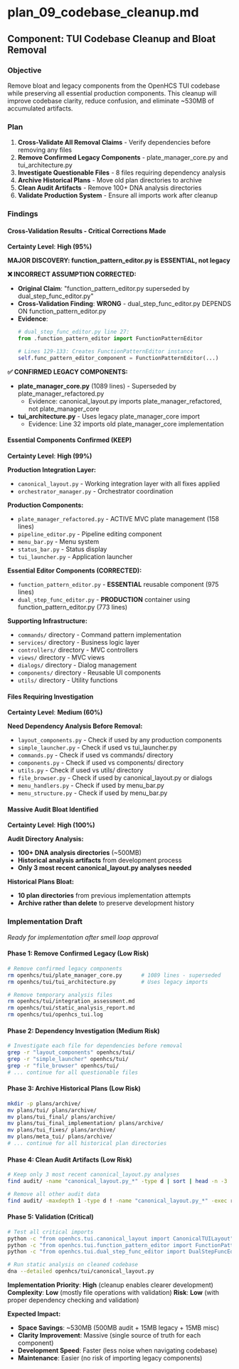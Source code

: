 # plan_09_codebase_cleanup.md
## Component: TUI Codebase Cleanup and Bloat Removal

### Objective
Remove bloat and legacy components from the OpenHCS TUI codebase while preserving all essential production components. This cleanup will improve codebase clarity, reduce confusion, and eliminate ~530MB of accumulated artifacts.

### Plan
1. **Cross-Validate All Removal Claims** - Verify dependencies before removing any files
2. **Remove Confirmed Legacy Components** - plate_manager_core.py and tui_architecture.py
3. **Investigate Questionable Files** - 8 files requiring dependency analysis
4. **Archive Historical Plans** - Move old plan directories to archive
5. **Clean Audit Artifacts** - Remove 100+ DNA analysis directories
6. **Validate Production System** - Ensure all imports work after cleanup

### Findings

#### **Cross-Validation Results - Critical Corrections Made**
**Certainty Level**: **High (95%)**

**MAJOR DISCOVERY: function_pattern_editor.py is ESSENTIAL, not legacy**

**❌ INCORRECT ASSUMPTION CORRECTED:**
- **Original Claim**: "function_pattern_editor.py superseded by dual_step_func_editor.py"
- **Cross-Validation Finding**: **WRONG** - dual_step_func_editor.py DEPENDS ON function_pattern_editor.py
- **Evidence**: 
  ```python
  # dual_step_func_editor.py line 27:
  from .function_pattern_editor import FunctionPatternEditor
  
  # Lines 129-133: Creates FunctionPatternEditor instance
  self.func_pattern_editor_component = FunctionPatternEditor(...)
  ```

**✅ CONFIRMED LEGACY COMPONENTS:**
- **plate_manager_core.py** (1089 lines) - Superseded by plate_manager_refactored.py
  - Evidence: canonical_layout.py imports plate_manager_refactored, not plate_manager_core
- **tui_architecture.py** - Uses legacy plate_manager_core import
  - Evidence: Line 32 imports old plate_manager_core implementation

#### **Essential Components Confirmed (KEEP)**
**Certainty Level**: **High (99%)**

**Production Integration Layer:**
- `canonical_layout.py` - Working integration layer with all fixes applied
- `orchestrator_manager.py` - Orchestrator coordination

**Production Components:**
- `plate_manager_refactored.py` - ACTIVE MVC plate management (158 lines)
- `pipeline_editor.py` - Pipeline editing component
- `menu_bar.py` - Menu system
- `status_bar.py` - Status display
- `tui_launcher.py` - Application launcher

**Essential Editor Components (CORRECTED):**
- `function_pattern_editor.py` - **ESSENTIAL** reusable component (975 lines)
- `dual_step_func_editor.py` - **PRODUCTION** container using function_pattern_editor.py (773 lines)

**Supporting Infrastructure:**
- `commands/` directory - Command pattern implementation
- `services/` directory - Business logic layer
- `controllers/` directory - MVC controllers
- `views/` directory - MVC views
- `dialogs/` directory - Dialog management
- `components/` directory - Reusable UI components
- `utils/` directory - Utility functions

#### **Files Requiring Investigation**
**Certainty Level**: **Medium (60%)**

**Need Dependency Analysis Before Removal:**
- `layout_components.py` - Check if used by any production components
- `simple_launcher.py` - Check if used vs tui_launcher.py
- `commands.py` - Check if used vs commands/ directory
- `components.py` - Check if used vs components/ directory
- `utils.py` - Check if used vs utils/ directory
- `file_browser.py` - Check if used by canonical_layout.py or dialogs
- `menu_handlers.py` - Check if used by menu_bar.py
- `menu_structure.py` - Check if used by menu_bar.py

#### **Massive Audit Bloat Identified**
**Certainty Level**: **High (100%)**

**Audit Directory Analysis:**
- **100+ DNA analysis directories** (~500MB)
- **Historical analysis artifacts** from development process
- **Only 3 most recent canonical_layout.py analyses needed**

**Historical Plans Bloat:**
- **10 plan directories** from previous implementation attempts
- **Archive rather than delete** to preserve development history

### Implementation Draft
*Ready for implementation after smell loop approval*

#### **Phase 1: Remove Confirmed Legacy (Low Risk)**
```bash
# Remove confirmed legacy components
rm openhcs/tui/plate_manager_core.py      # 1089 lines - superseded
rm openhcs/tui/tui_architecture.py        # Uses legacy imports

# Remove temporary analysis files  
rm openhcs/tui/integration_assessment.md
rm openhcs/tui/static_analysis_report.md
rm openhcs/tui/openhcs_tui.log
```

#### **Phase 2: Dependency Investigation (Medium Risk)**
```bash
# Investigate each file for dependencies before removal
grep -r "layout_components" openhcs/tui/
grep -r "simple_launcher" openhcs/tui/
grep -r "file_browser" openhcs/tui/
# ... continue for all questionable files
```

#### **Phase 3: Archive Historical Plans (Low Risk)**
```bash
mkdir -p plans/archive/
mv plans/tui/ plans/archive/
mv plans/tui_final/ plans/archive/
mv plans/tui_final_implementation/ plans/archive/
mv plans/tui_fixes/ plans/archive/
mv plans/meta_tui/ plans/archive/
# ... continue for all historical plan directories
```

#### **Phase 4: Clean Audit Artifacts (Low Risk)**
```bash
# Keep only 3 most recent canonical_layout.py analyses
find audit/ -name "canonical_layout.py_*" -type d | sort | head -n -3 | xargs rm -rf

# Remove all other audit data
find audit/ -maxdepth 1 -type d ! -name "canonical_layout.py_*" -exec rm -rf {} +
```

#### **Phase 5: Validation (Critical)**
```bash
# Test all critical imports
python -c "from openhcs.tui.canonical_layout import CanonicalTUILayout"
python -c "from openhcs.tui.function_pattern_editor import FunctionPatternEditor"
python -c "from openhcs.tui.dual_step_func_editor import DualStepFuncEditorPane"

# Run static analysis on cleaned codebase
dna --detailed openhcs/tui/canonical_layout.py
```

**Implementation Priority**: **High** (cleanup enables clearer development)
**Complexity**: **Low** (mostly file operations with validation)
**Risk**: **Low** (with proper dependency checking and validation)

**Expected Impact:**
- **Space Savings**: ~530MB (500MB audit + 15MB legacy + 15MB misc)
- **Clarity Improvement**: Massive (single source of truth for each component)
- **Development Speed**: Faster (less noise when navigating codebase)
- **Maintenance**: Easier (no risk of importing legacy components)
